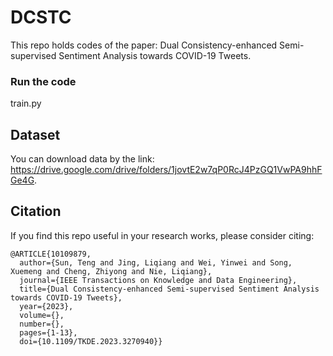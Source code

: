 # DCSTC

This repo holds codes of the paper: Dual Consistency-enhanced Semi-supervised Sentiment Analysis towards COVID-19 Tweets.

### Run the code
train.py

## Dataset
You can download data by the link: https://drive.google.com/drive/folders/1jovtE2w7qP0RcJ4PzGQ1VwPA9hhFGe4G.

## Citation

If you find this repo useful in your research works, please consider citing:

```
@ARTICLE{10109879,
  author={Sun, Teng and Jing, Liqiang and Wei, Yinwei and Song, Xuemeng and Cheng, Zhiyong and Nie, Liqiang},
  journal={IEEE Transactions on Knowledge and Data Engineering}, 
  title={Dual Consistency-enhanced Semi-supervised Sentiment Analysis towards COVID-19 Tweets}, 
  year={2023},
  volume={},
  number={},
  pages={1-13},
  doi={10.1109/TKDE.2023.3270940}}
```
